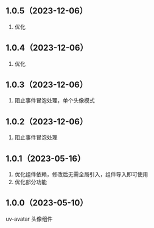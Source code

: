 ## 1.0.5（2023-12-06）
1. 优化
## 1.0.4（2023-12-06）
1. 优化
## 1.0.3（2023-12-06）
1. 阻止事件冒泡处理，单个头像模式
## 1.0.2（2023-12-06）
1. 阻止事件冒泡处理
## 1.0.1（2023-05-16）
1. 优化组件依赖，修改后无需全局引入，组件导入即可使用
2. 优化部分功能
## 1.0.0（2023-05-10）
uv-avatar 头像组件
